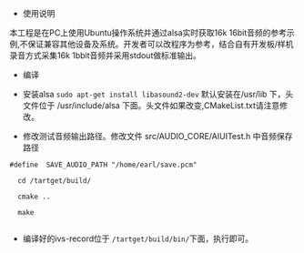 * 使用说明

本工程是在PC上使用Ubuntu操作系统并通过alsa实时获取16k 16bit音频的参考示例,不保证兼容其他设备及系统。开发者可以改程序为参考，结合自有开发板/样机录音方式采集16k 1bbit音频并采用stdout做标准输出。

* 编译
* 安装alsa ``sudo apt-get install libasound2-dev`` 默认安装在/usr/lib 下，头文件位于 /usr/include/alsa 下面。头文件如果改变,CMakeList.txt请注意修改。

* 修改测试音频输出路径。修改文件 src/AUDIO_CORE/AIUITest.h 中音频保存路径 
  
 ``#define  SAVE_AUDIO_PATH "/home/earl/save.pcm"``
 
 ```
   cd /tartget/build/
   
   cmake ..
   
   make 
   
  ```   
* 编译好的ivs-record位于 ``/tartget/build/bin/``下面，执行即可。
